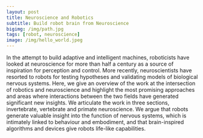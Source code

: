 ```yaml
---
layout: post
title: Neuroscience and Robotics
subtitle: Build robot brain from Neuroscience
bigimg: /img/path.jpg
tags: [robot, neuroscience]
image: /img/hello_world.jpeg
---
```


In the attempt to build adaptive and intelligent machines, roboticists have looked at neuroscience for more than half a century as a source of inspiration for perception and control. More recently, neuroscientists have resorted to robots for testing hypotheses and validating models of biological nervous systems. Here, we give an overview of the work at the intersection of robotics and neuroscience and highlight the most promising approaches and areas where interactions between the two fields have generated significant new insights. We articulate the work in three sections, invertebrate, vertebrate and primate neuroscience. We argue that robots generate valuable insight into the function of nervous systems, which is intimately linked to behaviour and embodiment, and that brain-inspired algorithms and devices give robots life-like capabilities.
